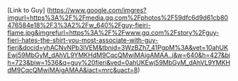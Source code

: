 [Link to Guy] (https://www.google.com/imgres?imgurl=https%3A%2F%2Fmedia.gq.com%2Fphotos%2F59dfc6d9d61cb80476584e18%2F3%3A2%2Fw_640%2Fguy-fieiri-flame.jpg&imgrefurl=https%3A%2F%2Fwww.gq.com%2Fstory%2Fguy-fieri-hates-the-shirt-you-most-associate-with-guy-fieri&docid=yhACNvNPb3lVEM&tbnid=3WzBZh7_41PgpM%3A&vet=10ahUKEwj59MbGyM_dAhVL9YMKHdM9CqcQMwiMAigAMAA..i&w=640&h=427&bih=723&biw=1536&q=guy%20fieri&ved=0ahUKEwj59MbGyM_dAhVL9YMKHdM9CqcQMwiMAigAMAA&iact=mrc&uact=8)
